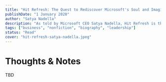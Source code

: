 ```yaml
---
title: "Hit Refresh: The Quest to Rediscover Microsoft's Soul and Imagine a Better Future for Everyone"
publishDate: "1 January 2020"
author: "Satya Nadella"
description: "As told by Microsoft CEO Satya Nadella, Hit Refresh is the story of corporate change and reinvention as well as the story of Nadella’s personal journey, one that is taking place today inside a storied technology company, and one that is coming in all of our lives as intelligent machines become more ambient and more ubiquitous"
tags: ["business", "nonfiction", "biography", "leadership"]
status: "Read"
cover: "hit-refresh-satya-nadella.jpeg"
---
```


# Thoughts & Notes

TBD
